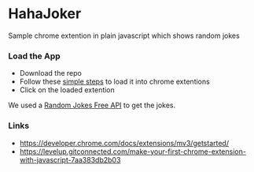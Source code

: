 # HahaJoker
Sample chrome extention in plain javascript which shows random jokes


### Load the App
- Download the repo
- Follow these [simple steps](https://developer.chrome.com/docs/extensions/mv3/getstarted/) to load it into chrome extentions
- Click on the loaded extention


We used a [Random Jokes Free API](https://icanhazdadjoke.com/api#fetch-a-dad-joke) to get the jokes.


### Links
 - https://developer.chrome.com/docs/extensions/mv3/getstarted/
 - https://levelup.gitconnected.com/make-your-first-chrome-extension-with-javascript-7aa383db2b03


